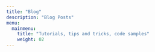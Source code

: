 ```yaml
---
title: "Blog"
description: "Blog Posts"
menu:
  mainmenu:
    title: "Tutorials, tips and tricks, code samples"
    weight: 02
---
```

